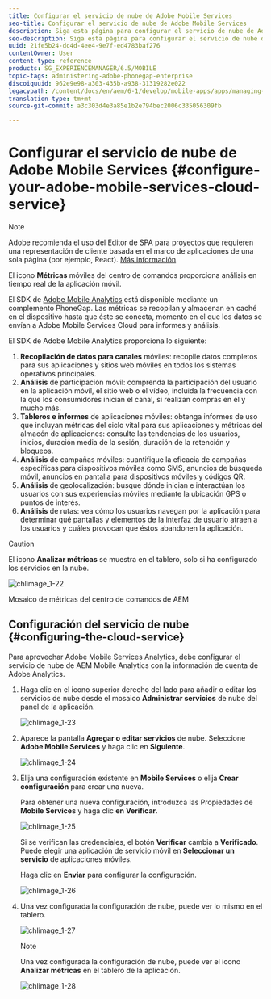 ```yaml
---
title: Configurar el servicio de nube de Adobe Mobile Services
seo-title: Configurar el servicio de nube de Adobe Mobile Services
description: Siga esta página para configurar el servicio de nube de Adobe Mobile Services.
seo-description: Siga esta página para configurar el servicio de nube de Adobe Mobile Services.
uuid: 21fe5b24-dc4d-4ee4-9e7f-ed4783baf276
contentOwner: User
content-type: reference
products: SG_EXPERIENCEMANAGER/6.5/MOBILE
topic-tags: administering-adobe-phonegap-enterprise
discoiquuid: 962e9e98-a303-435b-a938-31319282e022
legacypath: /content/docs/en/aem/6-1/develop/mobile-apps/apps/managing-aem-mobile-apps/configure-your-adobe-phonegap-build-cloud-service1
translation-type: tm+mt
source-git-commit: a3c303d4e3a85e1b2e794bec2006c335056309fb

---
```



# Configurar el servicio de nube de Adobe Mobile Services {#configure-your-adobe-mobile-services-cloud-service}

>[!NOTE]
>
>Adobe recomienda el uso del Editor de SPA para proyectos que requieren una representación de cliente basada en el marco de aplicaciones de una sola página (por ejemplo, React). [Más información](/help/sites-developing/spa-overview.md).

El icono **Métricas** móviles del centro de comandos proporciona análisis en tiempo real de la aplicación móvil.

El SDK de [Adobe Mobile Analytics](https://www.adobe.com/ca/solutions/digital-analytics/mobile-web-apps-analytics.html) está disponible mediante un complemento PhoneGap. Las métricas se recopilan y almacenan en caché en el dispositivo hasta que éste se conecta, momento en el que los datos se envían a Adobe Mobile Services Cloud para informes y análisis.

El SDK de Adobe Mobile Analytics proporciona lo siguiente:

1. **Recopilación de datos para canales** móviles: recopile datos completos para sus aplicaciones y sitios web móviles en todos los sistemas operativos principales.
1. **Análisis** de participación móvil: comprenda la participación del usuario en la aplicación móvil, el sitio web o el vídeo, incluida la frecuencia con la que los consumidores inician el canal, si realizan compras en él y mucho más.
1. **Tableros e informes** de aplicaciones móviles: obtenga informes de uso que incluyan métricas del ciclo vital para sus aplicaciones y métricas del almacén de aplicaciones: consulte las tendencias de los usuarios, inicios, duración media de la sesión, duración de la retención y bloqueos.
1. **Análisis** de campañas móviles: cuantifique la eficacia de campañas específicas para dispositivos móviles como SMS, anuncios de búsqueda móvil, anuncios en pantalla para dispositivos móviles y códigos QR.
1. **Análisis** de geolocalización: busque dónde inician e interactúan los usuarios con sus experiencias móviles mediante la ubicación GPS o puntos de interés.
1. **Análisis** de rutas: vea cómo los usuarios navegan por la aplicación para determinar qué pantallas y elementos de la interfaz de usuario atraen a los usuarios y cuáles provocan que éstos abandonen la aplicación.

>[!CAUTION]
>
>El icono **Analizar métricas** se muestra en el tablero, solo si ha configurado los servicios en la nube.

![chlimage_1-22](assets/chlimage_1-22.png)

Mosaico de métricas del centro de comandos de AEM

## Configuración del servicio de nube {#configuring-the-cloud-service}

Para aprovechar Adobe Mobile Services Analytics, debe configurar el servicio de nube de AEM Mobile Analytics con la información de cuenta de Adobe Analytics.

1. Haga clic en el icono superior derecho del lado para añadir o editar los servicios de nube desde el mosaico **Administrar servicios** de nube del panel de la aplicación.

   ![chlimage_1-23](assets/chlimage_1-23.png)

1. Aparece la pantalla **Agregar o editar servicios** de nube. Seleccione **Adobe Mobile Services** y haga clic en **Siguiente**.

   ![chlimage_1-24](assets/chlimage_1-24.png)

1. Elija una configuración existente en **Mobile Services** o elija **Crear configuración** para crear una nueva.

   Para obtener una nueva configuración, introduzca las Propiedades de **Mobile Services** y haga clic **en Verificar.**

   ![chlimage_1-25](assets/chlimage_1-25.png)

   Si se verifican las credenciales, el botón **Verificar** cambia a **Verificado**. Puede elegir una aplicación de servicio móvil en **Seleccionar un servicio** de aplicaciones móviles.

   Haga clic en **Enviar** para configurar la configuración.

   ![chlimage_1-26](assets/chlimage_1-26.png)

1. Una vez configurada la configuración de nube, puede ver lo mismo en el tablero.

   ![chlimage_1-27](assets/chlimage_1-27.png)

   >[!NOTE]
   >
   >Una vez configurada la configuración de nube, puede ver el icono **Analizar métricas** en el tablero de la aplicación.

   ![chlimage_1-28](assets/chlimage_1-28.png)

